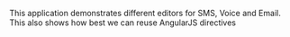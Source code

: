 This application demonstrates different editors for SMS, Voice and Email. 
This also shows how best we can reuse AngularJS directives 
